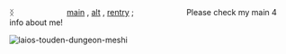 ᛝ  　  　     　 　  　  [main](https://github.com/retrobive) , [alt](https://github.com/elster-unit) , [rentry](https://rentry.co/elster-unit)
;  　  　     　 　  　  Please check my main 4 info about me!
                   
![laios-touden-dungeon-meshi](https://github.com/user-attachments/assets/dcb348dc-4715-4f30-8e05-e2d1bdf72126)
